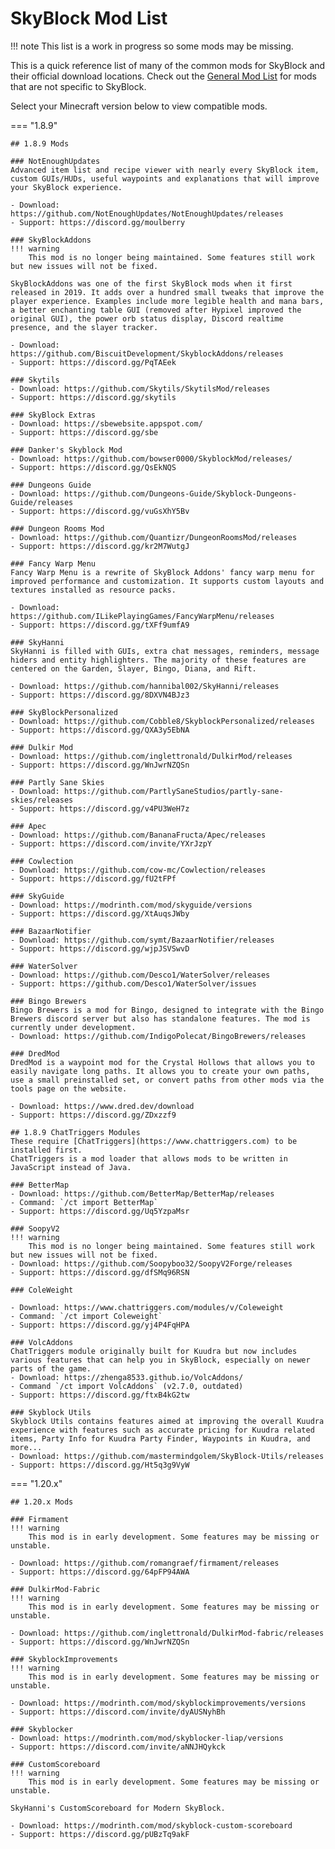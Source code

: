 # SkyBlock Mod List
!!! note
    This list is a work in progress so some mods may be missing.

This is a quick reference list of many of the common mods for SkyBlock and their official download locations.
Check out the [General Mod List](general-mod-list.md) for mods that are not specific to SkyBlock.

Select your Minecraft version below to view compatible mods.

=== "1.8.9"
    
    ## 1.8.9 Mods

    ### NotEnoughUpdates
    Advanced item list and recipe viewer with nearly every SkyBlock item, custom GUIs/HUDs, useful waypoints and explanations that will improve your SkyBlock experience.
    
    - Download: https://github.com/NotEnoughUpdates/NotEnoughUpdates/releases
    - Support: https://discord.gg/moulberry
    
    ### SkyBlockAddons
    !!! warning
        This mod is no longer being maintained. Some features still work but new issues will not be fixed.
    
    SkyBlockAddons was one of the first SkyBlock mods when it first released in 2019. It adds over a hundred small tweaks that improve the player experience. Examples include more legible health and mana bars, a better enchanting table GUI (removed after Hypixel improved the original GUI), the power orb status display, Discord realtime presence, and the slayer tracker.
    
    - Download: https://github.com/BiscuitDevelopment/SkyblockAddons/releases
    - Support: https://discord.gg/PqTAEek
        
    ### Skytils
    - Download: https://github.com/Skytils/SkytilsMod/releases
    - Support: https://discord.gg/skytils
    
    ### SkyBlock Extras
    - Download: https://sbewebsite.appspot.com/
    - Support: https://discord.gg/sbe
    
    ### Danker's Skyblock Mod
    - Download: https://github.com/bowser0000/SkyblockMod/releases/
    - Support: https://discord.gg/QsEkNQS
    
    ### Dungeons Guide
    - Download: https://github.com/Dungeons-Guide/Skyblock-Dungeons-Guide/releases
    - Support: https://discord.gg/vuGsXhY5Bv
    
    ### Dungeon Rooms Mod
    - Download: https://github.com/Quantizr/DungeonRoomsMod/releases
    - Support: https://discord.gg/kr2M7WutgJ
    
    ### Fancy Warp Menu
    Fancy Warp Menu is a rewrite of SkyBlock Addons' fancy warp menu for improved performance and customization. It supports custom layouts and textures installed as resource packs.
    
    - Download: https://github.com/ILikePlayingGames/FancyWarpMenu/releases
    - Support: https://discord.gg/tXFf9umfA9
    
    ### SkyHanni
    SkyHanni is filled with GUIs, extra chat messages, reminders, message hiders and entity highlighters. The majority of these features are centered on the Garden, Slayer, Bingo, Diana, and Rift.
    
    - Download: https://github.com/hannibal002/SkyHanni/releases
    - Support: https://discord.gg/8DXVN4BJz3
    
    ### SkyBlockPersonalized
    - Download: https://github.com/Cobble8/SkyblockPersonalized/releases
    - Support: https://discord.gg/QXA3y5EbNA
    
    ### Dulkir Mod
    - Download: https://github.com/inglettronald/DulkirMod/releases
    - Support: https://discord.gg/WnJwrNZQSn
    
    ### Partly Sane Skies
    - Download: https://github.com/PartlySaneStudios/partly-sane-skies/releases
    - Support: https://discord.gg/v4PU3WeH7z
    
    ### Apec
    - Download: https://github.com/BananaFructa/Apec/releases
    - Support: https://discord.com/invite/YXrJzpY
    
    ### Cowlection
    - Download: https://github.com/cow-mc/Cowlection/releases
    - Support: https://discord.gg/fU2tFPf
    
    ### SkyGuide
    - Download: https://modrinth.com/mod/skyguide/versions
    - Support: https://discord.gg/XtAuqsJWby
    
    ### BazaarNotifier
    - Download: https://github.com/symt/BazaarNotifier/releases
    - Support: https://discord.gg/wjpJSVSwvD
    
    ### WaterSolver
    - Download: https://github.com/Desco1/WaterSolver/releases
    - Support: https://github.com/Desco1/WaterSolver/issues

    ### Bingo Brewers
    Bingo Brewers is a mod for Bingo, designed to integrate with the Bingo Brewers discord server but also has standalone features. The mod is currently under development.
    - Download: https://github.com/IndigoPolecat/BingoBrewers/releases

    ### DredMod
    DredMod is a waypoint mod for the Crystal Hollows that allows you to easily navigate long paths. It allows you to create your own paths, use a small preinstalled set, or convert paths from other mods via the tools page on the website.
    
    - Download: https://www.dred.dev/download
    - Support: https://discord.gg/ZDxzzf9
    
    ## 1.8.9 ChatTriggers Modules
    These require [ChatTriggers](https://www.chattriggers.com) to be installed first.
    ChatTriggers is a mod loader that allows mods to be written in JavaScript instead of Java.
    
    ### BetterMap
    - Download: https://github.com/BetterMap/BetterMap/releases
    - Command: `/ct import BetterMap`
    - Support: https://discord.gg/Uq5YzpaMsr
    
    ### SoopyV2
    !!! warning
        This mod is no longer being maintained. Some features still work but new issues will not be fixed.
    - Download: https://github.com/Soopyboo32/SoopyV2Forge/releases
    - Support: https://discord.gg/dfSMq96RSN
    
    ### ColeWeight
    
    - Download: https://www.chattriggers.com/modules/v/Coleweight
    - Command: `/ct import Coleweight`
    - Support: https://discord.gg/yj4P4FqHPA
    
    ### VolcAddons
    ChatTriggers module originally built for Kuudra but now includes various features that can help you in SkyBlock, especially on newer parts of the game.
    - Download: https://zhenga8533.github.io/VolcAddons/
    - Command `/ct import VolcAddons` (v2.7.0, outdated)
    - Support: https://discord.gg/ftxB4kG2tw
    
    ### Skyblock Utils
    Skyblock Utils contains features aimed at improving the overall Kuudra experience with features such as accurate pricing for Kuudra related items, Party Info for Kuudra Party Finder, Waypoints in Kuudra, and more...
    - Download: https://github.com/mastermindgolem/SkyBlock-Utils/releases
    - Support: https://discord.gg/Ht5q3g9VyW

=== "1.20.x"
    
    ## 1.20.x Mods    

    ### Firmament
    !!! warning
        This mod is in early development. Some features may be missing or unstable.
    
    - Download: https://github.com/romangraef/firmament/releases
    - Support: https://discord.gg/64pFP94AWA
    
    ### DulkirMod-Fabric
    !!! warning
        This mod is in early development. Some features may be missing or unstable.
    
    - Download: https://github.com/inglettronald/DulkirMod-fabric/releases
    - Support: https://discord.gg/WnJwrNZQSn

    ### SkyblockImprovements
    !!! warning
        This mod is in early development. Some features may be missing or unstable.

    - Download: https://modrinth.com/mod/skyblockimprovements/versions
    - Support: https://discord.com/invite/dyAUSNyhBh
    
    ### Skyblocker
    - Download: https://modrinth.com/mod/skyblocker-liap/versions
    - Support: https://discord.com/invite/aNNJHQykck

    ### CustomScoreboard
    !!! warning
        This mod is in early development. Some features may be missing or unstable.

    SkyHanni's CustomScoreboard for Modern SkyBlock.
        
    - Download: https://modrinth.com/mod/skyblock-custom-scoreboard
    - Support: https://discord.gg/pUBzTq9akF
    
